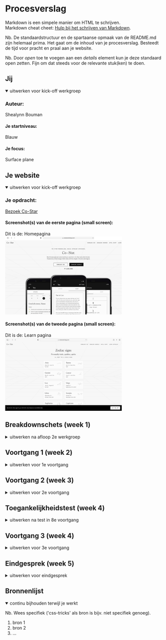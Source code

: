 # Procesverslag
Markdown is een simpele manier om HTML te schrijven.  
Markdown cheat cheet: [Hulp bij het schrijven van Markdown](https://github.com/adam-p/markdown-here/wiki/Markdown-Cheatsheet).

Nb. De standaardstructuur en de spartaanse opmaak van de README.md zijn helemaal prima. Het gaat om de inhoud van je procesverslag. Besteedt de tijd voor pracht en praal aan je website.

Nb. Door *open* toe te voegen aan een *details* element kun je deze standaard open zetten. Fijn om dat steeds voor de relevante stuk(ken) te doen.





## Jij

<details open>
<summary>uitwerken voor kick-off werkgroep</summary>

### Auteur:
Shealynn Bouman

#### Je startniveau:
Blauw

#### Je focus:
Surface plane
</details>





## Je website

<details open>
<summary>uitwerken voor kick-off werkgroep</summary>

### Je opdracht:
<a href="https://www.costarastrology.com/">Bezoek Co-Star</a>

#### Screenshot(s) van de eerste pagina (small screen): 
Dit is de: Homepagina  
<img src="images/scherm-homepagina.jpg" width="375px" alt="omschrijving van de pagina">

#### Screenshot(s) van de tweede pagina (small screen):
Dit is de: Learn pagina  
<img src="images/learn-pagina.png" width="375px" alt="Learn pagina">
 
</details>





## Breakdownschets (week 1)

<details>
<summary>uitwerken na afloop 2e werkgroep</summary>

### de hele pagina: 
<img src="images/breakdownschets.png" width="375px" alt="breakdown van de hele pagina">

### dynamisch deel: 
<img src="images/dynamisch_header.png" width="375px" alt="breakdown van een dynamisch deel">

### wellicht nog een dynamisch deel (bijv filter): 
<img src="images/input.png" width="375px" alt="breakdown van nog een dynamisch deel">

</details>





## Voortgang 1 (week 2)

<details>
<summary>uitwerken voor 1e voortgang</summary>

### Stand van zaken
Ik had nog niet ontzettend veel gemaakt, maar de richting waar ik op wilde gaan, vonden de studentenassistenten goed om verder mee te gaan.


### Agenda voor meeting
samen met je groepje opstellen

| student 1      | student 2          | student 3    | student 4        |
| ---            | ---                | ---          | ---              |
| dit bespreken  | en dit             | en ik dit    | en dan ik dat    |
| en dat ook nog | dit als er tijd is | nog een punt | dit wil ik zeker |
| ...            | ...                | ...          | ...              |


### Verslag van meeting
- Ik moet proberen om divjes te vervangen met andere elementen
- Vooral verder gaan met het coderen
</details>





## Voortgang 2 (week 3)

<details>
<summary>uitwerken voor 2e voortgang</summary>

### Stand van zaken
Mijn pagina's zagen er goed uit en ik moest vooral gewoon verder gaan met coderen. 


### Agenda voor meeting
samen met je groepje opstellen

| student 1      | student 2          | student 3    | student 4        |
| ---            | ---                | ---          | ---              |
| dit bespreken  | en dit             | en ik dit    | en dan ik dat    |
| en dat ook nog | dit als er tijd is | nog een punt | dit wil ik zeker |
| ...            | ...                | ...          | ...              |


### Verslag van meeting
hier na afloop snel de uitkomsten van de meeting vastleggen

- Gewoon verder gaan met coderen
- Ik moet proberen om mijn pagina nog wat extra te geven voor de oplevering.
</details>





## Toegankelijkheidstest (week 4)

<details>
<summary>uitwerken na test in 8e voortgang</summary>

### Bevindingen
Lijst met je bevindingen die in de test naar voren kwamen:

#### Voiceover
De voice over werkte goed.

Ik heb de voiceover ingeschakeld en het werkte naar toebehoren. 


#### Zicht
De pagina's zijn opgemaakt in het zwart/wit en een beetje grijs. De pagina's bevatten dan niet echt kleur. Vandaar dat het wel makkelijk is om te bekijken voor mensen die bijvoorbeeld de kleuren niet goed kunnen zien.

 
#### Beperking aan de hand. 
Je kon de pagina opzicht wel goed navigeren, omdat het meeste vooral gecentreerd staat en je eigenlijk alleen hoeft te scrollen. Het enigste dat misschien wel lastig zou kunnen worden is het invullen van je email etc.

</details>





## Voortgang 3 (week 4)

<details>
<summary>uitwerken voor 3e voortgang</summary>

### Stand van zaken
Mijn website en de code ziet er goed uit. Het is bijna klaar om in te leveren en ik hoef alleen nog maar de puntjes op de I te zetten.


### Agenda voor meeting
samen met je groepje opstellen

| student 1      | student 2          | student 3    | student 4        |
| ---            | ---                | ---          | ---              |
| dit bespreken  | en dit             | en ik dit    | en dan ik dat    |
| en dat ook nog | dit als er tijd is | nog een punt | dit wil ik zeker |
| ...            | ...                | ...          | ...              |


### Verslag van meeting
Ik zou de divjes nog kunnen vervangen met wat anders. Ik weet zelf alleen niet precies wat ik daarvoor in de plaats zou kunnen zetten.

- Divjes

</details>





## Eindgesprek (week 5)

<details>
<summary>uitwerken voor eindgesprek</summary>

### Stand van zaken
hier dit ging goed & dit was lastig (neem ook screenshots op van delen van je website en code)

### Screenshot(s)

hier screenshot(s) van je eindresultaat

</details>





## Bronnenlijst

<details open>
<summary>continu bijhouden terwijl je werkt</summary>

Nb. Wees specifiek ('css-tricks' als bron is bijv. niet specifiek genoeg).

1. bron 1
2. bron 2
3. ...

</details>
